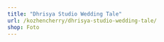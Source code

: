 ```yaml
---
title: "Dhrisya Studio Wedding Tale"
url: /kozhencherry/dhrisya-studio-wedding-tale/
shop: Foto
---
```

